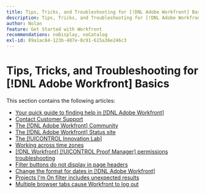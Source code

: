```yaml
---
title: Tips, Tricks, and Troubleshooting for [!DNL Adobe Workfront] Basics
description: Tips, Tricks, and Troubleshooting for [!DNL Adobe Workfront] Basics
author: Nolan
feature: Get Started with Workfront
recommendations: noDisplay, noCatalog
exl-id: 89a1ac84-123b-487e-8c91-615a36e246c3
---
```

# Tips, Tricks, and Troubleshooting for [!DNL Adobe Workfront] Basics

This section contains the following articles:

* [Your quick guide to finding help in [!DNL Adobe Workfront]](../../workfront-basics/tips-tricks-and-troubleshooting/guide-for-help-in-workfront.md)
* [Contact Customer Support](../../workfront-basics/tips-tricks-and-troubleshooting/contact-customer-support.md)
* [The [!DNL Adobe Workfront] Community](../../workfront-basics/tips-tricks-and-troubleshooting/workfront-community.md)
* [The [!DNL Adobe Workfront] Status site](../../workfront-basics/tips-tricks-and-troubleshooting/understand-the-status-site.md)
* [The [!UICONTROL Innovation Lab]](../../workfront-basics/tips-tricks-and-troubleshooting/idea-exchange.md)
* [Working across time zones](../../workfront-basics/tips-tricks-and-troubleshooting/working-across-timezones.md)
* [[!DNL Workfront] [!UICONTROL Proof Manager] permissions troubleshooting](../../workfront-basics/tips-tricks-and-troubleshooting/wp-manager-permissions-troubleshooting.md)
* [Filter buttons do not display in page headers](../../workfront-basics/tips-tricks-and-troubleshooting/filter-buttons-do-not-display-in-page-headers.md)
* [Change the format for dates in [!DNL Adobe Workfront]](../tips-tricks-and-troubleshooting/change-date-format-chrome.md)
* [Projects I'm On filter includes unexpected results](../tips-tricks-and-troubleshooting/projects-im-on-filter-including-unexpected-results.md)
* [Multiple browser tabs cause Workfront to log out](/help/quicksilver/workfront-basics/tips-tricks-and-troubleshooting/multiple-browser-tabs-cause-logout.md)

